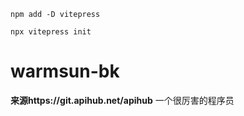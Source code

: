 
```
npm add -D vitepress

npx vitepress init

```
# warmsun-bk
**来源https://git.apihub.net/apihub** 
一个很厉害的程序员
